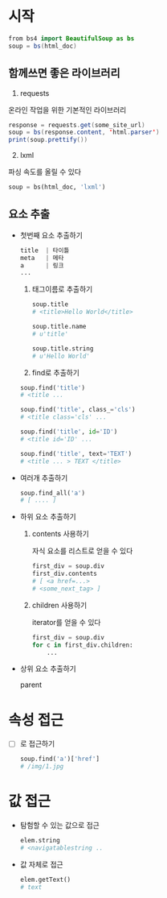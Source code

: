 # 시작

```java
from bs4 import BeautifulSoup as bs
soup = bs(html_doc)
```

## 함께쓰면 좋은 라이브러리

1. requests

온라인 작업을 위한 기본적인 라이브러리

```java
response = requests.get(some_site_url)
soup = bs(response.content, 'html.parser')
print(soup.prettify())
```

2. lxml

파싱 속도를 올릴 수 있다

```python
soup = bs(html_doc, 'lxml')
```

## 요소 추출

- 첫번째 요소 추출하기

    ```python
    title  | 타이틀
    meta   | 메타
    a      | 링크
    ...
    ```

    1. 태그이름로 추출하기

        ```python
        soup.title
        # <title>Hello World</title>

        soup.title.name
        # u'title'

        soup.title.string
        # u'Hello World'
        ```

    2. find로 추출하기

    ```python
    soup.find('title')
    # <title ...

    soup.find('title', class_='cls')
    # <title class='cls' ...

    soup.find('title', id='ID')
    # <title id='ID' ...

    soup.find('title', text='TEXT')
    # <title ... > TEXT </title>
    ```

- 여러개 추출하기

    ```python
    soup.find_all('a')
    # [ .... ]
    ```

- 하위 요소 추출하기
    1. contents 사용하기

        자식 요소를 리스트로 얻을 수 있다

        ```python
        first_div = soup.div
        first_div.contents
        # [ <a href=...>
        # <some_next_tag> ]
        ```

    2. children 사용하기

        iterator를 얻을 수 있다 

        ```python
        first_div = soup.div
        for c in first_div.children:
        	...
        ```

- 상위 요소 추출하기

    parent 

# 속성 접근

- [ ] 로 접근하기

    ```python
    soup.find('a')['href']
    # /img/1.jpg
    ```

# 값 접근

- 탐험할 수 있는 값으로 접근

    ```python
    elem.string
    # <navigatablestring ..
    ```

- 값 자체로 접근

    ```python
    elem.getText()
    # text
    ```

#